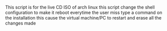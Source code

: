 This script is for the live CD ISO of arch linux 
this script change the shell configuration to make it reboot everytime the user miss type a command on the installation 
this cause the virtual machine/PC to restart and erase all the changes made 
